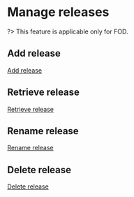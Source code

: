 # Manage releases

?> This feature is applicable only for FOD.


## Add release

[Add release](./snippets/add-releases.md ':include')

## Retrieve release

[Retrieve release](./snippets/retrieve-releases.md ':include')

## Rename release

[Rename release](./snippets/rename-releases.md ':include')

## Delete release

[Delete release](./snippets/delete-releases.md ':include')


<!--# Manage releases

**Topics**

- [Add release](#add-release)
- [Rename release](#rename-release)
- [Delete release](#delete-release)

## Add release

This feature is applicable only for FOD.

### To add a release in FOD

1. From the side menu, click **Workspace**.
    
    The `<Subscription name>` screen appears, displaying all the systems added to your subscription.

    ![view systems](./images/view-systems.png)

1. Locate the required project, and then click the project.

    > **Note:** Alternatively, click three dots for more options, and then click **Manage Project**.

1. Click Fortify on Demand, and then click **Release**.

1. Click **New Release**.

    The **Add New Release** window appears.

1. Enter a unique value in the **Release Name** field, and then select **Add**.

    >**Note:** You can only use `a-z`, `A-Z`, `0-9`, `(`, `)`, `.`, `-`, and `_` characters for a release name.

    The newly added **Release Name** and **Release ID** appear in the list.

## Rename release

### To rename a release in FOD


1. From the side menu, click **Workspace**.
    
    The `<Subscription name>` screen appears, displaying all the systems added to your subscription.

    ![view systems](./images/view-systems.png)

1. Locate the required project, and then click the project.

    > **Note:** Alternatively, click three dots for more options, and then click **Manage Project**.

1. Click Fortify on Demand, and then click **Release**.
1. Next to the release that you want to rename, click the pencil icon. 
1. Enter the required name, and then click **Update**. 

    The release is renamed. 


## Delete release

  There must be at least one release version in FOD, the system does not allow you to delete if there is just a single release version.

### To delete a release in FOD


1. From the side menu, click **Workspace**.
    
    The `<Subscription name>` screen appears, displaying all the systems added to your subscription.

    ![view systems](./images/view-systems.png)

1. Locate the required project, and then click the project.

    > **Note:** Alternatively, click three dots for more options, and then click **Manage Project**.

1. Click Fortify on Demand, and then click **Release**.

1. Click the delete icon corresponding to the release version to be deleted.

    The **Remove FOD Release** window appears.

    >**Note:** You will see a delete icon only if there are more than one releases. 

1. Type *REMOVE* to confirm, and click **Proceed**.  

    The release version is deleted from here as well as from the Fortify **Releases** list.

    >**Note**: You can reuse the name of the deleted version only after 72 hours.
-->